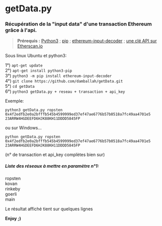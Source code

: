 # getData.py
### Récupération de la "input data" d'une transaction Ethereum grâce à l'api.

 

> **Prérequis :**
  [Python3](https://www.python.org/) ; [pip](https://pypi.org/project/pip/) ; [ethereum-input-decoder](https://github.com/tintinweb/ethereum-input-decoder) ; [une clé API sur Etherscan.io](https://etherscan.io/apis) <br>

Sous linux Ubuntu et python3:

1°) `apt-get update` <br>
2°) `apt-get install python3-pip` <br>
3°) `python3 -m pip install ethereum-input-decoder` <br>
4°) `git clone https://github.com/damballah/getData.git` <br> 
5°) `cd getData` <br>
6°) `python3 getData.py + reseau + transaction + api_key` <br>

Exemple: 

    python3 getData.py ropsten 0x4f2edfb2e0a2bfffb545b4599999ed37ef47ae6776b57b0518a7fc49aa4701e5 23ARRW4HGDEEFD6HJK88KH11DDDD5845FP
ou sur Windows...  

    python getData.py ropsten 0x4f2edfb2e0a2bfffb545b4599999ed37ef47ae6776b57b0518a7fc49aa4701e5 23ARRW4HGDEEFD6HJK88KH11DDDD5845FP

(n° de transaction et api_key complètes bien sur)

##### Liste des réseaux à mettre en paramètre n°1:
ropsten <br>
kovan <br>
rinkeby <br>
goerli <br>
main <br>

Le résultat affiché tient sur quelques lignes

**Enjoy ;)**
